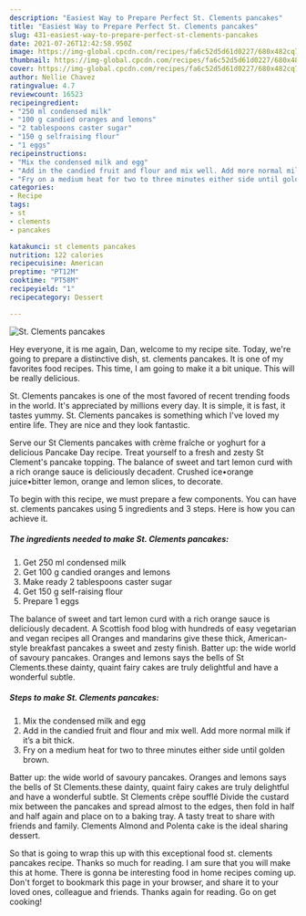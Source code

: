 ```yaml
---
description: "Easiest Way to Prepare Perfect St. Clements pancakes"
title: "Easiest Way to Prepare Perfect St. Clements pancakes"
slug: 431-easiest-way-to-prepare-perfect-st-clements-pancakes
date: 2021-07-26T12:42:58.950Z
image: https://img-global.cpcdn.com/recipes/fa6c52d5d61d0227/680x482cq70/st-clements-pancakes-recipe-main-photo.jpg
thumbnail: https://img-global.cpcdn.com/recipes/fa6c52d5d61d0227/680x482cq70/st-clements-pancakes-recipe-main-photo.jpg
cover: https://img-global.cpcdn.com/recipes/fa6c52d5d61d0227/680x482cq70/st-clements-pancakes-recipe-main-photo.jpg
author: Nellie Chavez
ratingvalue: 4.7
reviewcount: 16523
recipeingredient:
- "250 ml condensed milk"
- "100 g candied oranges and lemons"
- "2 tablespoons caster sugar"
- "150 g selfraising flour"
- "1 eggs"
recipeinstructions:
- "Mix the condensed milk and egg"
- "Add in the candied fruit and flour and mix well. Add more normal milk if it’s a bit thick."
- "Fry on a medium heat for two to three minutes either side until golden brown."
categories:
- Recipe
tags:
- st
- clements
- pancakes

katakunci: st clements pancakes 
nutrition: 122 calories
recipecuisine: American
preptime: "PT12M"
cooktime: "PT58M"
recipeyield: "1"
recipecategory: Dessert

---
```



![St. Clements pancakes](https://img-global.cpcdn.com/recipes/fa6c52d5d61d0227/680x482cq70/st-clements-pancakes-recipe-main-photo.jpg)

Hey everyone, it is me again, Dan, welcome to my recipe site. Today, we're going to prepare a distinctive dish, st. clements pancakes. It is one of my favorites food recipes. This time, I am going to make it a bit unique. This will be really delicious.

St. Clements pancakes is one of the most favored of recent trending foods in the world. It's appreciated by millions every day. It is simple, it is fast, it tastes yummy. St. Clements pancakes is something which I've loved my entire life. They are nice and they look fantastic.

Serve our St Clements pancakes with crème fraîche or yoghurt for a delicious Pancake Day recipe. Treat yourself to a fresh and zesty St Clement&#39;s pancake topping. The balance of sweet and tart lemon curd with a rich orange sauce is deliciously decadent. Crushed ice•orange juice•bitter lemon, orange and lemon slices, to decorate.


To begin with this recipe, we must prepare a few components. You can have st. clements pancakes using 5 ingredients and 3 steps. Here is how you can achieve it.

<!--inarticleads1-->

##### The ingredients needed to make St. Clements pancakes:

1. Get 250 ml condensed milk
1. Get 100 g candied oranges and lemons
1. Make ready 2 tablespoons caster sugar
1. Get 150 g self-raising flour
1. Prepare 1 eggs


The balance of sweet and tart lemon curd with a rich orange sauce is deliciously decadent. A Scottish food blog with hundreds of easy vegetarian and vegan recipes all Oranges and mandarins give these thick, American-style breakfast pancakes a sweet and zesty finish. Batter up: the wide world of savoury pancakes. Oranges and lemons says the bells of St Clements.these dainty, quaint fairy cakes are truly delightful and have a wonderful subtle. 

<!--inarticleads2-->

##### Steps to make St. Clements pancakes:

1. Mix the condensed milk and egg
1. Add in the candied fruit and flour and mix well. Add more normal milk if it’s a bit thick.
1. Fry on a medium heat for two to three minutes either side until golden brown.


Batter up: the wide world of savoury pancakes. Oranges and lemons says the bells of St Clements.these dainty, quaint fairy cakes are truly delightful and have a wonderful subtle. St Clements crêpe soufflé Divide the custard mix between the pancakes and spread almost to the edges, then fold in half and half again and place on to a baking tray. A tasty treat to share with friends and family. Clements Almond and Polenta cake is the ideal sharing dessert. 

So that is going to wrap this up with this exceptional food st. clements pancakes recipe. Thanks so much for reading. I am sure that you will make this at home. There is gonna be interesting food in home recipes coming up. Don't forget to bookmark this page in your browser, and share it to your loved ones, colleague and friends. Thanks again for reading. Go on get cooking!
